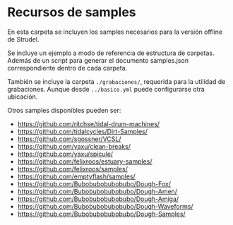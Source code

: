 # Recursos de samples

En esta carpeta se incluyen los samples necesarios para la versión offline de Strudel.

Se incluye un ejemplo a modo de referencia de estructura de carpetas. Además de un script para generar el documento samples.json correspondiente dentro de cada carpeta.

También se incluye la carpeta `./grabaciones/`, requerida para la utilidad de grabaciones. Aunque desde `../basico.yml` puede configurarse otra ubicación.

Otros samples disponibles pueden ser:

+ https://github.com/ritchse/tidal-drum-machines/
+ https://github.com/tidalcycles/Dirt-Samples/
+ https://github.com/sgossner/VCSL/
+ https://github.com/yaxu/clean-breaks/
+ https://github.com/yaxu/spicule/
+ https://github.com/felixroos/estuary-samples/
+ https://github.com/felixroos/samples/
+ https://github.com/emptyflash/samples/
+ https://github.com/Bubobubobubobubo/Dough-Fox/
+ https://github.com/Bubobubobubobubo/Dough-Amen/
+ https://github.com/Bubobubobubobubo/Dough-Amiga/
+ https://github.com/Bubobubobubobubo/Dough-Waveforms/
+ https://github.com/Bubobubobubobubo/Dough-Samples/
